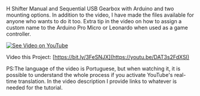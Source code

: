 H Shifter Manual and Sequential USB Gearbox with Arduino and two mounting options. In addition to the video, I have made the files available for anyone who wants to do it too. Extra tip in the video on how to assign a custom name to the Arduino Pro Micro or Leonardo when used as a game controller.

[![See Video on YouTube](https://github.com/oiler2016/diy_h_shifter/blob/main/diy_h_shifter.JPG)](https://youtu.be/DAT3s2FdXSI)

Video this Project: [https://bit.ly/3FeSNJX](https://youtu.be/DAT3s2FdXSI)

PS:The language of the video is Portuguese, but when watching it, it is possible to understand the whole process if you activate YouTube's real-time translation. In the video description I provide links to whatever is needed for the tutorial.
